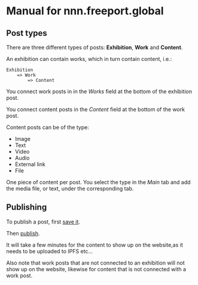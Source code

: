 # Manual for nnn.freeport.global

## Post types

There are three different types of posts: **Exhibition**, **Work** and **Content**.

An exhibition can contain works, which in turn contain content, i.e.:

```
Exhibition
    => Work
        => Content
```

You connect work posts in in the _Works_ field at the bottom of the exhibition post.

You connect content posts in the _Content_ field at the bottom of the work post.

Content posts can be of the type:

- Image
- Text
- Video
- Audio
- External link
- File

One piece of content per post. You select the type in the _Main_ tab and add the media file, or text, under the corresponding tab.

## Publishing

To publish a post, first [save it](https://i.imgur.com/esld935.png).

Then [publish](https://i.imgur.com/KG9OX3g.png).

It will take a few minutes for the content to show up on the website,as it needs to be uploaded to IPFS etc...

Also note that work posts that are not connected to an exhibition will not show up on the website, likewise for content that is not connected with a work post.